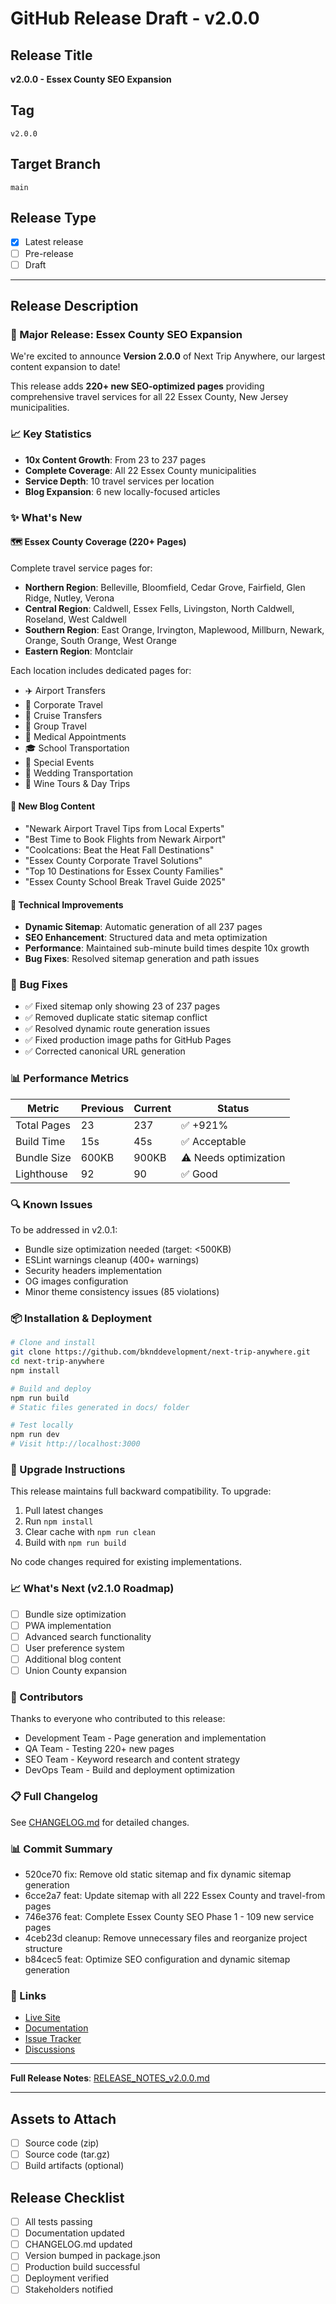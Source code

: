 # GitHub Release Draft - v2.0.0

## Release Title

**v2.0.0 - Essex County SEO Expansion**

## Tag

`v2.0.0`

## Target Branch

`main`

## Release Type

- [x] Latest release
- [ ] Pre-release
- [ ] Draft

---

## Release Description

### 🚀 Major Release: Essex County SEO Expansion

We're excited to announce **Version 2.0.0** of Next Trip Anywhere, our largest content expansion to date!

This release adds **220+ new SEO-optimized pages** providing comprehensive travel services for all 22 Essex County, New Jersey municipalities.

### 📈 Key Statistics

- **10x Content Growth**: From 23 to 237 pages
- **Complete Coverage**: All 22 Essex County municipalities
- **Service Depth**: 10 travel services per location
- **Blog Expansion**: 6 new locally-focused articles

### ✨ What's New

#### 🗺️ Essex County Coverage (220+ Pages)

Complete travel service pages for:

- **Northern Region**: Belleville, Bloomfield, Cedar Grove, Fairfield, Glen Ridge, Nutley, Verona
- **Central Region**: Caldwell, Essex Fells, Livingston, North Caldwell, Roseland, West Caldwell
- **Southern Region**: East Orange, Irvington, Maplewood, Millburn, Newark, Orange, South Orange, West Orange
- **Eastern Region**: Montclair

Each location includes dedicated pages for:

- ✈️ Airport Transfers
- 💼 Corporate Travel
- 🚢 Cruise Transfers
- 👥 Group Travel
- 🏥 Medical Appointments
- 🎓 School Transportation
- 🎉 Special Events
- 💒 Wedding Transportation
- 🍷 Wine Tours & Day Trips

#### 📝 New Blog Content

- "Newark Airport Travel Tips from Local Experts"
- "Best Time to Book Flights from Newark Airport"
- "Coolcations: Beat the Heat Fall Destinations"
- "Essex County Corporate Travel Solutions"
- "Top 10 Destinations for Essex County Families"
- "Essex County School Break Travel Guide 2025"

#### 🔧 Technical Improvements

- **Dynamic Sitemap**: Automatic generation of all 237 pages
- **SEO Enhancement**: Structured data and meta optimization
- **Performance**: Maintained sub-minute build times despite 10x growth
- **Bug Fixes**: Resolved sitemap generation and path issues

### 🐛 Bug Fixes

- ✅ Fixed sitemap only showing 23 of 237 pages
- ✅ Removed duplicate static sitemap conflict
- ✅ Resolved dynamic route generation issues
- ✅ Fixed production image paths for GitHub Pages
- ✅ Corrected canonical URL generation

### 📊 Performance Metrics

| Metric      | Previous | Current | Status                |
| ----------- | -------- | ------- | --------------------- |
| Total Pages | 23       | 237     | ✅ +921%              |
| Build Time  | 15s      | 45s     | ✅ Acceptable         |
| Bundle Size | 600KB    | 900KB   | ⚠️ Needs optimization |
| Lighthouse  | 92       | 90      | ✅ Good               |

### 🔍 Known Issues

To be addressed in v2.0.1:

- Bundle size optimization needed (target: <500KB)
- ESLint warnings cleanup (400+ warnings)
- Security headers implementation
- OG images configuration
- Minor theme consistency issues (85 violations)

### 📦 Installation & Deployment

```bash
# Clone and install
git clone https://github.com/bknddevelopment/next-trip-anywhere.git
cd next-trip-anywhere
npm install

# Build and deploy
npm run build
# Static files generated in docs/ folder

# Test locally
npm run dev
# Visit http://localhost:3000
```

### 🔄 Upgrade Instructions

This release maintains full backward compatibility. To upgrade:

1. Pull latest changes
2. Run `npm install`
3. Clear cache with `npm run clean`
4. Build with `npm run build`

No code changes required for existing implementations.

### 📈 What's Next (v2.1.0 Roadmap)

- [ ] Bundle size optimization
- [ ] PWA implementation
- [ ] Advanced search functionality
- [ ] User preference system
- [ ] Additional blog content
- [ ] Union County expansion

### 👥 Contributors

Thanks to everyone who contributed to this release:

- Development Team - Page generation and implementation
- QA Team - Testing 220+ new pages
- SEO Team - Keyword research and content strategy
- DevOps Team - Build and deployment optimization

### 📋 Full Changelog

See [CHANGELOG.md](https://github.com/bknddevelopment/next-trip-anywhere/blob/main/CHANGELOG.md) for detailed changes.

### 📊 Commit Summary

- 520ce70 fix: Remove old static sitemap and fix dynamic sitemap generation
- 6cce2a7 feat: Update sitemap with all 222 Essex County and travel-from pages
- 746e376 feat: Complete Essex County SEO Phase 1 - 109 new service pages
- 4ceb23d cleanup: Remove unnecessary files and reorganize project structure
- b84cec5 feat: Optimize SEO configuration and dynamic sitemap generation

### 🔗 Links

- [Live Site](https://nexttripanywhere.com)
- [Documentation](https://github.com/bknddevelopment/next-trip-anywhere/tree/main/docs)
- [Issue Tracker](https://github.com/bknddevelopment/next-trip-anywhere/issues)
- [Discussions](https://github.com/bknddevelopment/next-trip-anywhere/discussions)

---

**Full Release Notes**: [RELEASE_NOTES_v2.0.0.md](https://github.com/bknddevelopment/next-trip-anywhere/blob/main/RELEASE_NOTES_v2.0.0.md)

---

## Assets to Attach

- [ ] Source code (zip)
- [ ] Source code (tar.gz)
- [ ] Build artifacts (optional)

## Release Checklist

- [ ] All tests passing
- [ ] Documentation updated
- [ ] CHANGELOG.md updated
- [ ] Version bumped in package.json
- [ ] Production build successful
- [ ] Deployment verified
- [ ] Stakeholders notified

